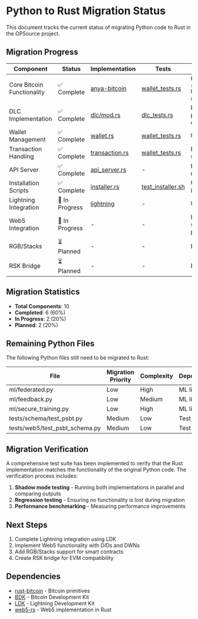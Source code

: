 # Python to Rust Migration Status

This document tracks the current status of migrating Python code to Rust in the OPSource project.

## Migration Progress

| Component | Status | Implementation | Tests | Notes |
|-----------|--------|----------------|-------|-------|
| Core Bitcoin Functionality | ✅ Complete | [anya-bitcoin](../../anya-core/dependencies/anya-bitcoin/src/lib.rs) | [wallet_tests.rs](../../anya-core/dependencies/anya-bitcoin/tests/wallet_tests.rs) | Using `rust-bitcoin` and BDK |
| DLC Implementation | ✅ Complete | [dlc/mod.rs](../../anya-core/dependencies/anya-bitcoin/src/dlc/mod.rs) | [dlc_tests.rs](../../anya-core/dependencies/anya-bitcoin/tests/dlc_tests.rs) | Privacy-preserving contracts |
| Wallet Management | ✅ Complete | [wallet.rs](../../anya-core/dependencies/anya-bitcoin/src/wallet.rs) | [wallet_tests.rs](../../anya-core/dependencies/anya-bitcoin/tests/wallet_tests.rs) | Using BDK |
| Transaction Handling | ✅ Complete | [transaction.rs](../../anya-core/dependencies/anya-bitcoin/src/transaction.rs) | [wallet_tests.rs](../../anya-core/dependencies/anya-bitcoin/tests/wallet_tests.rs) | PSBT support |
| API Server | ✅ Complete | [api_server.rs](../../anya-core/src/bin/api_server.rs) | - | Replaced main.py |
| Installation Scripts | ✅ Complete | [installer.rs](../../anya-core/src/bin/installer.rs) | [test_installer.sh](../../anya-core/tests/integration/test_installer.sh) | Unified installer |
| Lightning Integration | 🔄 In Progress | [lightning](../../anya-core/dependencies/anya-lightning) | - | Using LDK |
| Web5 Integration | 🔄 In Progress | - | - | DID support pending |
| RGB/Stacks | ⏳ Planned | - | - | Phase 3 |
| RSK Bridge | ⏳ Planned | - | - | Phase 3 |

## Migration Statistics

- **Total Components**: 10
- **Completed**: 6 (60%)
- **In Progress**: 2 (20%)
- **Planned**: 2 (20%)

## Remaining Python Files

The following Python files still need to be migrated to Rust:

| File | Migration Priority | Complexity | Dependencies |
|------|-------------------|------------|--------------|
| ml/federated.py | Low | High | ML libraries |
| ml/feedback.py | Low | Medium | ML libraries |
| ml/secure_training.py | Low | High | ML libraries |
| tests/schema/test_psbt.py | Medium | Low | Test utilities |
| tests/web5/test_psbt_schema.py | Medium | Low | Test utilities |

## Migration Verification

A comprehensive test suite has been implemented to verify that the Rust implementation matches the functionality of the original Python code. The verification process includes:

1. **Shadow mode testing** - Running both implementations in parallel and comparing outputs
2. **Regression testing** - Ensuring no functionality is lost during migration
3. **Performance benchmarking** - Measuring performance improvements

## Next Steps

1. Complete Lightning integration using LDK
2. Implement Web5 functionality with DIDs and DWNs
3. Add RGB/Stacks support for smart contracts
4. Create RSK bridge for EVM compatibility

## Dependencies

- [rust-bitcoin](https://github.com/rust-bitcoin/rust-bitcoin) - Bitcoin primitives
- [BDK](https://github.com/bitcoindevkit/bdk) - Bitcoin Development Kit
- [LDK](https://github.com/lightningdevkit/rust-lightning) - Lightning Development Kit
- [web5-rs](https://github.com/TBD54566975/web5-rs) - Web5 implementation in Rust
